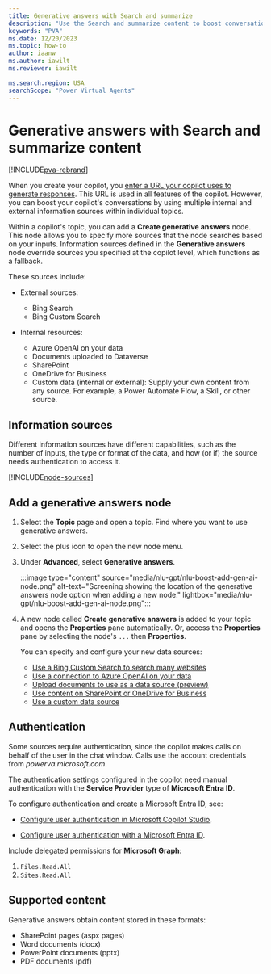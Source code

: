 ```yaml
---
title: Generative answers with Search and summarize
description: "Use the Search and summarize content to boost conversations."
keywords: "PVA"
ms.date: 12/20/2023
ms.topic: how-to
author: iaanw
ms.author: iawilt
ms.reviewer: iawilt

ms.search.region: USA
searchScope: "Power Virtual Agents"
---
```


# Generative answers with Search and summarize content

[!INCLUDE[pva-rebrand](includes/pva-rebrand.md)]

When you create your copilot, you [enter a URL your copilot uses to generate responses](nlu-boost-conversations.md). This URL is used in all features of the copilot. However, you can boost your copilot's conversations by using multiple internal and external information sources within individual topics.

Within a copilot's topic, you can add a **Create generative answers** node. This node allows you to specify more sources that the node searches based on your inputs. Information sources defined in the **Generative answers** node override sources you specified at the copilot level, which functions as a fallback.

These sources include:

- External sources:
  - Bing Search
  - Bing Custom Search

- Internal resources:
  - Azure OpenAI on your data
  - Documents uploaded to Dataverse
  - SharePoint
  - OneDrive for Business
  - Custom data (internal or external): Supply your own content from any source. For example, a Power Automate Flow, a Skill, or other source.

## Information sources

Different information sources have different capabilities, such as the number of inputs, the type or format of the data, and how (or if) the source needs authentication to access it.

[!INCLUDE[node-sources](includes/blocks/node-sources-table.md)]

## Add a generative answers node

1. Select the **Topic** page and open a topic. Find where you want to use generative answers.

1. Select the plus icon to open the new node menu.

1. Under **Advanced**, select **Generative answers**.

   :::image type="content" source="media/nlu-gpt/nlu-boost-add-gen-ai-node.png" alt-text="Screening showing the location of the generative answers node option when adding a new node." lightbox="media/nlu-gpt/nlu-boost-add-gen-ai-node.png":::

1. A new node called **Create generative answers** is added to your topic and opens the **Properties** pane automatically. Or, access the **Properties** pane by selecting the node's `...` then **Properties**.

   You can specify and configure your new data sources:

   - [Use a Bing Custom Search to search many websites](nlu-generative-answers-bing.md)
   - [Use a connection to Azure OpenAI on your data](nlu-generative-answers-azure-openai.md)
   - [Upload documents to use as a data source (preview)](nlu-documents.md)
   - [Use content on SharePoint or OneDrive for Business](nlu-generative-answers-sharepoint-onedrive.md)
   - [Use a custom data source](nlu-generative-answers-custom-data.md)

## Authentication

Some sources require authentication, since the copilot makes calls on behalf of the user in the chat window. Calls use the account credentials from _powerva.microsoft.com_.

The authentication settings configured in the copilot need manual authentication with the **Service Provider** type of **Microsoft Entra ID**.

To configure authentication and create a Microsoft Entra ID, see:

- [Configure user authentication in Microsoft Copilot Studio](configuration-end-user-authentication.md).

- [Configure user authentication with a Microsoft Entra ID](configuration-authentication-azure-ad.md).

Include delegated permissions for **Microsoft Graph**:

1. `Files.Read.All`
1. `Sites.Read.All`

## Supported content

Generative answers obtain content stored in these formats:

- SharePoint pages (aspx pages)
- Word documents (docx)
- PowerPoint documents (pptx)
- PDF documents (pdf)
